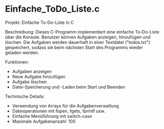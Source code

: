 # Einfache_ToDo_Liste.c


Projekt: Einfache To-Do-Liste in C

Beschreibung:
Dieses C-Programm implementiert eine einfache To-Do-Liste über die Konsole.
Benutzer können Aufgaben anzeigen, hinzufügen und löschen. 
Die Aufgaben werden dauerhaft in einer Textdatei ("todos.txt") gespeichert,
sodass sie beim nächsten Start des Programms wieder geladen werden.

Funktionen:
- Aufgaben anzeigen
- Neue Aufgabe hinzufügen
- Aufgabe löschen
- Datei-Speicherung und -Laden beim Start und Beenden

Technische Details:
- Verwendung von Arrays für die Aufgabenverwaltung
- Dateioperationen mit fopen, fgets, fprintf usw.
- Einfache Menüführung mit switch-case
- Maximale Aufgabenanzahl: 100
